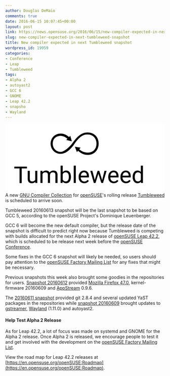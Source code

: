 ```yaml
---
author: Douglas DeMaio
comments: true
date: 2016-06-15 10:07:45+00:00
layout: post
link: https://news.opensuse.org/2016/06/15/new-compiler-expected-in-next-tumbleweed-snapshot/
slug: new-compiler-expected-in-next-tumbleweed-snapshot
title: New compiler expected in next Tumbleweed snapshot
wordpress_id: 19959
categories:
- Conference
- Leap
- Tumbleweed
tags:
- Alpha 2
- autoyast2
- GCC 6
- GNOME
- Leap 42.2
- snapsho
- Wayland
---
```


![Tumbleweed-black](/wp-content/uploads/2016/03/Tumbleweed-black.png)A new [GNU Compiler Collection](https://gcc.gnu.org/) for [openSUSE](https://www.opensuse.org/)'s rolling release [Tumbleweed](https://en.opensuse.org/Portal:Tumbleweed) is scheduled to arrive soon.

Tumbleweed 20160613 snapshot will be the last snapshot to be based on GCC 5, according to the openSUSE Project's Dominique Leuenberger.

GCC 6 will become the new default compiler, but the release date of the snapshot is difficult to predict right now because Tumbleweed is competing with builds allocated for the next Alpha 2 release of [openSUSE Leap 42.2](https://en.opensuse.org/Portal:42.2), which is scheduled to be release next week before the [openSUSE Conference](https://events.opensuse.org/conference/oSC16).

Some fixes in the GCC 6 snapshot will likely be needed, so users should pay attention to the [openSUSE Factory Mailing List](https://lists.opensuse.org/opensuse-factory/) for any fixes that might be necessary.

Previous snapshots this week also brought some goodies in the repositories for users. [Snapshot 20160612](https://lists.opensuse.org/opensuse-factory/2016-06/msg00205.html) provided [Mozilla Firefox 47.0](https://www.mozilla.org/en-US/firefox/47.0/releasenotes/), kernel-firmware 20160609 and [AppStream](https://www.freedesktop.org/wiki/Distributions/AppStream/) 0.9.6.

The [20160611 snapshot](https://lists.opensuse.org/opensuse-factory/2016-06/msg00186.html) provided git 2.8.4 and several updated YaST packages in the repositories while [snapshot 20160609](https://lists.opensuse.org/opensuse-factory/2016-06/msg00172.html) brought updates to [gstreamer](https://gstreamer.freedesktop.org/), [Wayland](https://wayland.freedesktop.org/) (1.11.0) and autoyast2.


#### Help Test Alpha 2 Release


As for Leap 42.2, a lot of focus was made on systemd and GNOME for the Alpha 2 release. Once Alpha 2 is released, we encourage people to test it and get involved with the development on the [openSUSE Factory Mailing List](https://lists.opensuse.org/opensuse-factory/).

View the road map for Leap 42.2 releases at [https://en.opensuse.org/openSUSE:Roadmap](https://en.opensuse.org/openSUSE:Roadmap).
